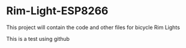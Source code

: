 # Rim-Light-ESP8266
This project will contain the code and other files for bicycle Rim Lights

This is a test using github
